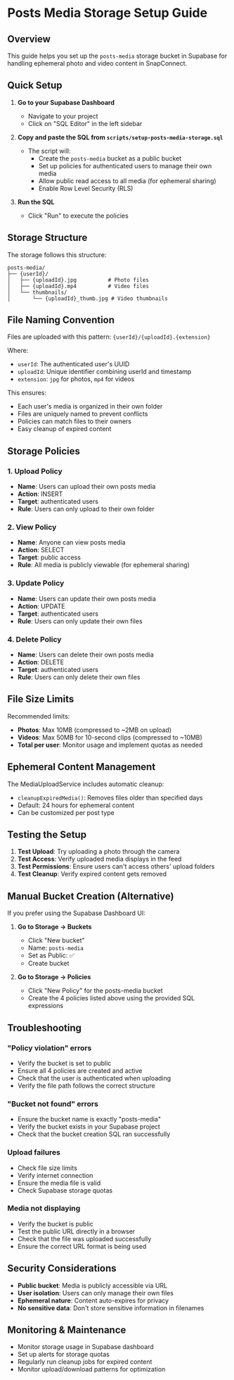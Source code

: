 # Posts Media Storage Setup Guide

## Overview
This guide helps you set up the `posts-media` storage bucket in Supabase for handling ephemeral photo and video content in SnapConnect.

## Quick Setup

1. **Go to your Supabase Dashboard**
   - Navigate to your project
   - Click on "SQL Editor" in the left sidebar

2. **Copy and paste the SQL from `scripts/setup-posts-media-storage.sql`**
   - The script will:
     - Create the `posts-media` bucket as a public bucket
     - Set up policies for authenticated users to manage their own media
     - Allow public read access to all media (for ephemeral sharing)
     - Enable Row Level Security (RLS)

3. **Run the SQL**
   - Click "Run" to execute the policies

## Storage Structure

The storage follows this structure:
```
posts-media/
├── {userId}/
│   ├── {uploadId}.jpg          # Photo files
│   ├── {uploadId}.mp4          # Video files
│   └── thumbnails/
│       └── {uploadId}_thumb.jpg # Video thumbnails
```

## File Naming Convention

Files are uploaded with this pattern: `{userId}/{uploadId}.{extension}`

Where:
- `userId`: The authenticated user's UUID
- `uploadId`: Unique identifier combining userId and timestamp
- `extension`: `jpg` for photos, `mp4` for videos

This ensures:
- Each user's media is organized in their own folder
- Files are uniquely named to prevent conflicts
- Policies can match files to their owners
- Easy cleanup of expired content

## Storage Policies

### 1. Upload Policy
- **Name**: Users can upload their own posts media
- **Action**: INSERT
- **Target**: authenticated users
- **Rule**: Users can only upload to their own folder

### 2. View Policy  
- **Name**: Anyone can view posts media
- **Action**: SELECT
- **Target**: public access
- **Rule**: All media is publicly viewable (for ephemeral sharing)

### 3. Update Policy
- **Name**: Users can update their own posts media
- **Action**: UPDATE
- **Target**: authenticated users
- **Rule**: Users can only update their own files

### 4. Delete Policy
- **Name**: Users can delete their own posts media
- **Action**: DELETE
- **Target**: authenticated users
- **Rule**: Users can only delete their own files

## File Size Limits

Recommended limits:
- **Photos**: Max 10MB (compressed to ~2MB on upload)
- **Videos**: Max 50MB for 10-second clips (compressed to ~10MB)
- **Total per user**: Monitor usage and implement quotas as needed

## Ephemeral Content Management

The MediaUploadService includes automatic cleanup:
- `cleanupExpiredMedia()`: Removes files older than specified days
- Default: 24 hours for ephemeral content
- Can be customized per post type

## Testing the Setup

1. **Test Upload**: Try uploading a photo through the camera
2. **Test Access**: Verify uploaded media displays in the feed
3. **Test Permissions**: Ensure users can't access others' upload folders
4. **Test Cleanup**: Verify expired content gets removed

## Manual Bucket Creation (Alternative)

If you prefer using the Supabase Dashboard UI:

1. **Go to Storage → Buckets**
   - Click "New bucket"
   - Name: `posts-media`
   - Set as Public: ✅
   - Create bucket

2. **Go to Storage → Policies**
   - Click "New Policy" for the posts-media bucket
   - Create the 4 policies listed above using the provided SQL expressions

## Troubleshooting

### "Policy violation" errors
- Verify the bucket is set to public
- Ensure all 4 policies are created and active
- Check that the user is authenticated when uploading
- Verify the file path follows the correct structure

### "Bucket not found" errors
- Ensure the bucket name is exactly "posts-media"
- Verify the bucket exists in your Supabase project
- Check that the bucket creation SQL ran successfully

### Upload failures
- Check file size limits
- Verify internet connection
- Ensure the media file is valid
- Check Supabase storage quotas

### Media not displaying
- Verify the bucket is public
- Test the public URL directly in a browser
- Check that the file was uploaded successfully
- Ensure the correct URL format is being used

## Security Considerations

- **Public bucket**: Media is publicly accessible via URL
- **User isolation**: Users can only manage their own files
- **Ephemeral nature**: Content auto-expires for privacy
- **No sensitive data**: Don't store sensitive information in filenames

## Monitoring & Maintenance

- Monitor storage usage in Supabase dashboard
- Set up alerts for storage quotas
- Regularly run cleanup jobs for expired content
- Monitor upload/download patterns for optimization